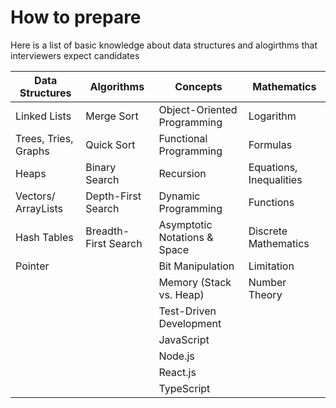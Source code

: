# How to prepare

Here is a list of basic knowledge about data structures and alogirthms that interviewers expect candidates

| Data Structures      | Algorithms           | Concepts                     | Mathematics             |
| -------------------- | -------------------- | ---------------------------- | ----------------------- |
| Linked Lists         | Merge Sort           | Object-Oriented Programming  | Logarithm               |
| Trees, Tries, Graphs | Quick Sort           | Functional Programming       | Formulas                |
| Heaps                | Binary Search        | Recursion                    | Equations, Inequalities |
| Vectors/ ArrayLists  | Depth-First Search   | Dynamic Programming          | Functions               |
| Hash Tables          | Breadth-First Search | Asymptotic Notations & Space | Discrete Mathematics    |
| Pointer              |                      | Bit Manipulation             | Limitation              |
|                      |                      | Memory (Stack vs. Heap)      | Number Theory           |
|                      |                      | Test-Driven Development      |                         |
|                      |                      | JavaScript                   |                         |
|                      |                      | Node.js                      |                         |
|                      |                      | React.js                     |                         |
|                      |                      | TypeScript                   |                         |
